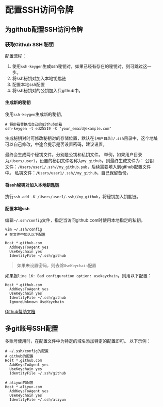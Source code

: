 # 配置SSH访问令牌

## 为github配置SSH访问令牌

### 获取Github SSH 秘钥
配置流程：
1. 使用`ssh-keygen`生成ssh秘钥对，如果已经有存在的秘钥对，则可跳过这一步。
2. 将ssh秘钥对加入本地钥匙链
3. 配置本地ssh配置
4. 将ssh秘钥对的公钥加入只github中。

#### 生成新的秘钥
使用`ssh-keygen`生成新的秘钥，
```shell
# 将邮箱替换成自己的github邮箱
ssh-keygen -t ed25519 -C "your_email@example.com"
```
生成秘钥对时可修改秘钥对的存储位置，默认在`[用户目录]/.ssh`目录中，这个地址可以自己修改，中途会提示是否设置密码，建议设置。

最终会生成两个秘钥文件，分别是公钥和私钥文件。
举例，如果用户目录为`/Users/user1`，设置的秘钥文件名称为`my_github`，则最终生成文件为：
公钥文件：`/Users/user1/.ssh//my_github.pub`，后续需要填入到github配置文件中。
私钥文件：`/Users/user1/.ssh//my_github`，自己保留备份。

#### 将ssh秘钥对加入本地钥匙链

执行`ssh-add -K /Users/user1/.ssh//my_github`，将秘钥加入钥匙链。



#### 配置本地ssh
编辑`~/.ssh/config`文件，指定当访问github.com时使用本地指定的私钥。
```
vim ~/.ssh/config
# 在文件中加入以下配置

Host *.github.com
  AddKeysToAgent yes
  UseKeychain yes
  IdentityFile ~/.ssh/github
```
> 如果未设置密码，则去除`UseKeychain`配置

如果报`line 16: Bad configuration option: usekeychain`，则用以下配置：
```
Host *.github.com
  AddKeysToAgent yes
  UseKeychain yes
  IdentityFile ~/.ssh/github
  IgnoreUnknown UseKeychain
```

[Github帮助文档](https://docs.github.com/cn/authentication/connecting-to-github-with-ssh)


## 多git账号SSH配置
多账号使用时，在配置文件中为特定的域名添加特定的配置即可。
以下示例：
```
# ~/.ssh/config的配置
# github的配置
Host *.github.com
  AddKeysToAgent yes
  UseKeychain yes
  IdentityFile ~/.ssh/github

# aliyun的配置
Host *.aliyun.com
  AddKeysToAgent yes
  UseKeychain yes
  IdentityFile ~/.ssh/aliyun

```